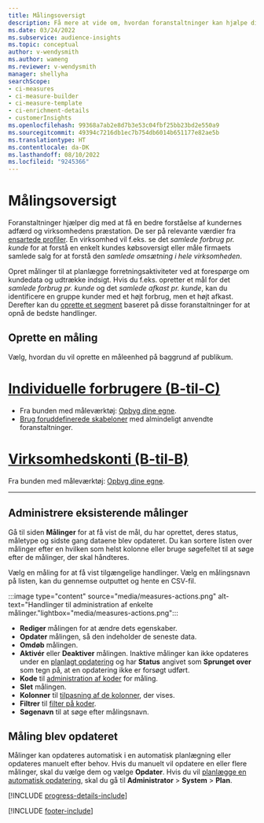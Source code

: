 ```yaml
---
title: Målingsoversigt
description: Få mere at vide om, hvordan foranstaltninger kan hjælpe dig med at analysere og afspejle resultaterne i virksomheden.
ms.date: 03/24/2022
ms.subservice: audience-insights
ms.topic: conceptual
author: v-wendysmith
ms.author: wameng
ms.reviewer: v-wendysmith
manager: shellyha
searchScope:
- ci-measures
- ci-measure-builder
- ci-measure-template
- ci-enrichment-details
- customerInsights
ms.openlocfilehash: 99368a7ab2e8d7b3e53c04fbf25bb23bd2e550a9
ms.sourcegitcommit: 49394c7216db1ec7b754db6014b651177e82ae5b
ms.translationtype: HT
ms.contentlocale: da-DK
ms.lasthandoff: 08/10/2022
ms.locfileid: "9245366"
---
```

# <a name="measures-overview"></a>Målingsoversigt

Foranstaltninger hjælper dig med at få en bedre forståelse af kundernes adfærd og virksomhedens præstation. De ser på relevante værdier fra [ensartede profiler](data-unification.md). En virksomhed vil f.eks. se det *samlede forbrug pr. kunde* for at forstå en enkelt kundes købsoversigt eller måle firmaets samlede salg for at forstå den *samlede omsætning i hele virksomheden*.

Opret målinger til at planlægge forretningsaktiviteter ved at forespørge om kundedata og udtrække indsigt. Hvis du f.eks. opretter et mål for det *samlede forbrug pr. kunde* og det *samlede afkast pr. kunde*, kan du identificere en gruppe kunder med et højt forbrug, men et højt afkast. Derefter kan du [oprette et segment](segments.md) baseret på disse foranstaltninger for at opnå de bedste handlinger.

## <a name="create-a-measure"></a>Oprette en måling

Vælg, hvordan du vil oprette en måleenhed på baggrund af publikum.

# <a name="individual-consumers-b-to-c"></a>[Individuelle forbrugere (B-til-C)](#tab/b2c)

- Fra bunden med måleværktøj: [Opbyg dine egne](measure-builder.md).
- [Brug foruddefinerede skabeloner](measure-templates.md) med almindeligt anvendte foranstaltninger.

# <a name="business-accounts-b-to-b"></a>[Virksomhedskonti (B-til-B)](#tab/b2b)

Fra bunden med måleværktøj: [Opbyg dine egne](measure-builder.md).

---

## <a name="manage-existing-measures"></a>Administrere eksisterende målinger

Gå til siden **Målinger** for at få vist de mål, du har oprettet, deres status, måletype og sidste gang dataene blev opdateret. Du kan sortere listen over målinger efter en hvilken som helst kolonne eller bruge søgefeltet til at søge efter de målinger, der skal håndteres.

Vælg en måling for at få vist tilgængelige handlinger. Vælg en målingsnavn på listen, kan du gennemse outputtet og hente en CSV-fil.

:::image type="content" source="media/measures-actions.png" alt-text="Handlinger til administration af enkelte målinger."lightbox="media/measures-actions.png":::

- **Rediger** målingen for at ændre dets egenskaber.
- **Opdater** målingen, så den indeholder de seneste data.
- **Omdøb** målingen.
- **Aktivér** eller **Deaktiver** målingen. Inaktive målinger kan ikke opdateres under en [planlagt opdatering](schedule-refresh.md) og har **Status** angivet som **Sprunget over** som tegn på, at en opdatering ikke er forsøgt udført.
- **Kode** til [administration af koder](work-with-tags-columns.md#manage-tags) for måling.
- **Slet** målingen.
- **Kolonner** til [tilpasning af de kolonner](work-with-tags-columns.md#customize-columns), der vises.
- **Filtrer** til [filter på koder](work-with-tags-columns.md#filter-on-tags).
- **Søgenavn** til at søge efter målingsnavn.

## <a name="refresh-measures"></a>Måling blev opdateret

Målinger kan opdateres automatisk i en automatisk planlægning eller opdateres manuelt efter behov. Hvis du manuelt vil opdatere en eller flere målinger, skal du vælge dem og vælge **Opdater**. Hvis du vil [planlægge en automatisk opdatering](schedule-refresh.md), skal du gå til **Administrator** > **System** > **Plan**.

[!INCLUDE [progress-details-include](includes/progress-details-pane.md)]

[!INCLUDE [footer-include](includes/footer-banner.md)]
